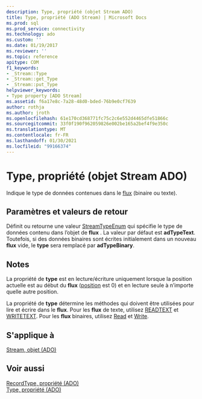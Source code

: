 ```yaml
---
description: Type, propriété (objet Stream ADO)
title: Type, propriété (ADO Stream) | Microsoft Docs
ms.prod: sql
ms.prod_service: connectivity
ms.technology: ado
ms.custom: ''
ms.date: 01/19/2017
ms.reviewer: ''
ms.topic: reference
apitype: COM
f1_keywords:
- _Stream::Type
- _Stream::get_Type
- _Stream::put_Type
helpviewer_keywords:
- Type property [ADO Stream]
ms.assetid: f6a17e8c-7a28-48d0-bded-76b9e0cf7639
author: rothja
ms.author: jroth
ms.openlocfilehash: 61e170cd368771fc75c2c6e552d4465dfe51866c
ms.sourcegitcommit: 33f0f190f962059826e002be165a2bef4f9e350c
ms.translationtype: MT
ms.contentlocale: fr-FR
ms.lasthandoff: 01/30/2021
ms.locfileid: "99166374"
---
```

# <a name="type-property-ado-stream"></a>Type, propriété (objet Stream ADO)
Indique le type de données contenues dans le [flux](./stream-object-ado.md) (binaire ou texte).  
  
## <a name="settings-and-return-values"></a>Paramètres et valeurs de retour  
 Définit ou retourne une valeur [StreamTypeEnum](./streamtypeenum.md) qui spécifie le type de données contenu dans l’objet de **flux** . La valeur par défaut est **adTypeText**. Toutefois, si des données binaires sont écrites initialement dans un nouveau **flux** vide, le **type** sera remplacé par **adTypeBinary**.  
  
## <a name="remarks"></a>Notes  
 La propriété de **type** est en lecture/écriture uniquement lorsque la position actuelle est au début du **flux** ([position](./position-property-ado.md) est 0) et en lecture seule à n’importe quelle autre position.  
  
 La propriété de **type** détermine les méthodes qui doivent être utilisées pour lire et écrire dans le **flux**. Pour les **flux** de texte, utilisez [READTEXT](./readtext-method.md) et [WRITETEXT](./writetext-method.md). Pour les **flux** binaires, utilisez [Read](./read-method.md) et [Write](./write-method.md).  
  
## <a name="applies-to"></a>S'applique à  
 [Stream, objet (ADO)](./stream-object-ado.md)  
  
## <a name="see-also"></a>Voir aussi  
 [RecordType, propriété (ADO)](./recordtype-property-ado.md)   
 [Type, propriété (ADO)](./type-property-ado.md)